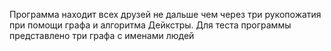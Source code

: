 Программа находит всех друзей не дальше чем через три рукопожатия при помощи графа и алгоритма Дейкстры.
Для теста программы представлено три графа с именами людей
